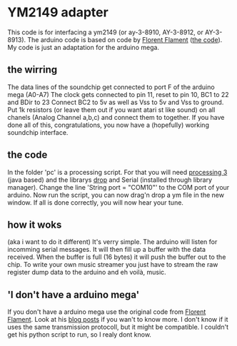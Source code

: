 # YM2149 adapter
This code is for interfacing a ym2149 (or ay-3-8910, AY-3-8912, or AY-3-8913).
The arduino code is based on code by [Florent Flament](https://github.com/FlorentFlament) ([the code](https://github.com/FlorentFlament/ym2149-test)).
My code is just an adaptation for the arduino mega.

## the wirring
The data lines of the soundchip get connected to port F of the arduino mega (A0-A7)
The clock gets connected to pin 11, reset to pin 10, BC1 to 22 and BDir to 23
Connect BC2 to 5v as well as Vss to 5v and Vss to ground.
Put 1k resistors (or leave them out if you want atari st like sound) on all chanels (Analog Channel a,b,c) and connect them to together.
If you have done all of this, congratulations, you now have a (hopefully) working soundchip interface.

## the code
In the folder 'pc' is a processing script.
For that you will need [processing 3](https://processing.org/) (java based) and the librarys [drop](http://transfluxus.github.io/drop/) and Serial (installed through library manager).
Change the line 'String port = "COM10"' to the COM port of your arduino.
Now run the script, you can now drag'n drop a ym file in the new window.
If all is done correctly, you will now hear your tune.

## how it woks
(aka i want to do it different)
It's verry simple.
The arduino will listen for incomming serial messages.
It will then fill up a buffer with the data received.
When the buffer is full (16 bytes) it will push the buffer out to the chip.
To write your own music streamer you just have to stream the raw register dump data to the arduino and eh voilà, music.

## 'I don't have a arduino mega'
If you don't have a arduino mega use the original code from [Florent Flament](https://github.com/FlorentFlament/ym2149-test).
Look at his [blog posts](http://www.florentflament.com/blog/driving-ym2149f-sound-chip-with-an-arduino.html) if you wan't to know more.
I don't know if it uses the same transmission protocoll, but it might be compatible.
I couldn't get his python script to run, so I realy dont know.

